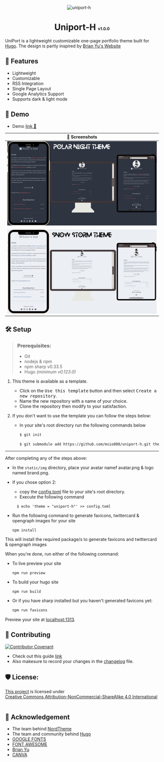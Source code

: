 <div style="text-align:center;">
<!--![uniport-h](https://socialify.git.ci/msio808/uniport-h/image?custom_description=&description=1&font=Rokkitt&forks=1&issues=1&language=1&name=1&owner=1&pattern=Floating+Cogs&pulls=1&stargazers=1&theme=Auto)-->
    <p>
        <img src="https://socialify.git.ci/msio808/uniport-h/image?custom_description=&description=1&font=Rokkitt&forks=1&issues=1&language=1&name=1&owner=1&pattern=Floating+Cogs&pulls=1&stargazers=1&theme=Auto" alt="uniport-h">
        <img src="https://img.shields.io/badge/HUGO-white?logo=hugo" alt="">
        <img src="https://img.shields.io/badge/HTML5-white?logo=html5" alt="">
        <img src="https://img.shields.io/badge/CSS3-blue?logo=css3" alt="">
        <img src="https://img.shields.io/badge/JS-black?logo=javascript" alt="">
        <img src="https://img.shields.io/badge/MD-black?logo=markdown" alt="">
    </p>
    <h1 id="uniport-h">Uniport-H <span style="font-size: small">v1.0.0</span></h1>
</div>

UniPort is a lightweight customizable one-page portfolio theme built for [Hugo](https://gohugo.io/).
The design is partly inspired by [Brian Yu's Website](https://brianyu.me)

## 🧐 Features
- Lightweight
- Customizable
- RSS Integration
- Single Page Layout
- Google Analytics Support
- Supports dark & light mode

## 🚀 Demo
- Demo [link 🔗](http://uniporth-demo.pages.dev/)

| 📸 Screenshots                   |
|----------------------------------|
| ![](screenshots/polar-night.png) |
|                                  |
| ![](screenshots/snow-storm.png)  |

## 🛠️ Setup

> ### Prerequisites:
> - Git
> - nodejs & npm
> - npm sharp v0.33.5
> - Hugo _(minimum v0.123.0)_

1. This theme is available as a template.
   - Click on the <kbd>Use this template</kbd> button and then select <kbd>Create a new repository</kbd>.
   - Name the new repository with a name of your choice.
   - Clone the repository then modify to your satisfaction.

2. If you don't want to use the template you can follow the steps below:
   - In your site's root directory run the following commands below
     ```sh
     $ git init
     ```
     ```sh
     $ git submodule add https://github.com/msio808/uniport-h.git themes/uniport-h
     ```
---

After completing any of the steps above:
- In the `static/img` directory, place your avatar namef avatar.png & logo named brand.png.
- If you chose option 2:
  - copy the [config.toml](../config.toml) file to your site's root directory.
  - Execute the following command
  ```shell
    $ echo 'theme = "uniport-h"' >> config.toml
  ```

- Run the following command to generate favicons, twittercard & opengraph images for your site
  ```shell
  npm install
  ```
This will install the required package/s to generate favicons and twittercard & opengraph images

When you're done, run either of the following command:

- To live preview your site
  ```shell
  npm run preview
  ```
- To build your hugo site
  ```shell
  npm run build
  ```
- Or if you have sharp installed but you haven't generated favicons yet:
  ```sh
  npm run favicons
  ```

Preview your site at [localhost:1313](http://localhost:1313).

## 🍰 Contributing
[![Contributor Covenant](https://img.shields.io/badge/Contributor%20Covenant-2.1-4baaaa.svg)](CODE_OF_CONDUCT.md)
- Check out this guide [link](https://daily.dev/blog/how-to-contribute-to-open-source-github-repositories)
- Also makesure to record your changes in the [changelog](CHANGELOG.md) file.

## 🛡️ License:
<p xmlns:cc="https://creativecommons.org/ns#" xmlns:dct="https://purl.org/dc/terms/">
    <a property="dct:title" rel="cc:attributionURL" href="https://github.com/msio808/uniport-h.git">This project</a>
    <a rel="cc:attributionURL dct:creator" property="cc:attributionName" href="https://msio.me" ></a>
    is licensed under
    <a href="https://creativecommons.org/licenses/by-nc-sa/4.0/?ref=chooser-v1"
    target="_blank" rel="license noopener noreferrer" style="display: inline-block">Creative Commons Attribution-NonCommercial-ShareAlike 4.0 International </a>
    <img style="height: 16px !important; margin-left: 3px; vertical-align: text-bottom;" src="https://mirrors.creativecommons.org/presskit/icons/cc.svg?ref=chooser-v1" alt="" />
    <img style="height: 16px !important; margin-left: 3px; vertical-align: text-bottom;" src="https://mirrors.creativecommons.org/presskit/icons/by.svg?ref=chooser-v1" alt="" />
    <img style="height: 16px !important; margin-left: 3px; vertical-align: text-bottom;" src="https://mirrors.creativecommons.org/presskit/icons/nc.svg?ref=chooser-v1" alt="" />
    <img style=" height: 16px !important; margin-left: 3px; vertical-align: text-bottom;" src="https://mirrors.creativecommons.org/presskit/icons/sa.svg?ref=chooser-v1" alt=""/>
</p>

## 🙏 Acknowledgement
- The team behind [NordTheme](https://www.nordtheme.com/)
- The team and community behind [Hugo](https://gohugo.io)
- [GOOGLE FONTS](https://fonts.google.com/)
- [FONT AWESOME](https://fontawesome.com/)
- [Brian Yu](https://brianyu.me)
- [CANVA](https://canva.com)
